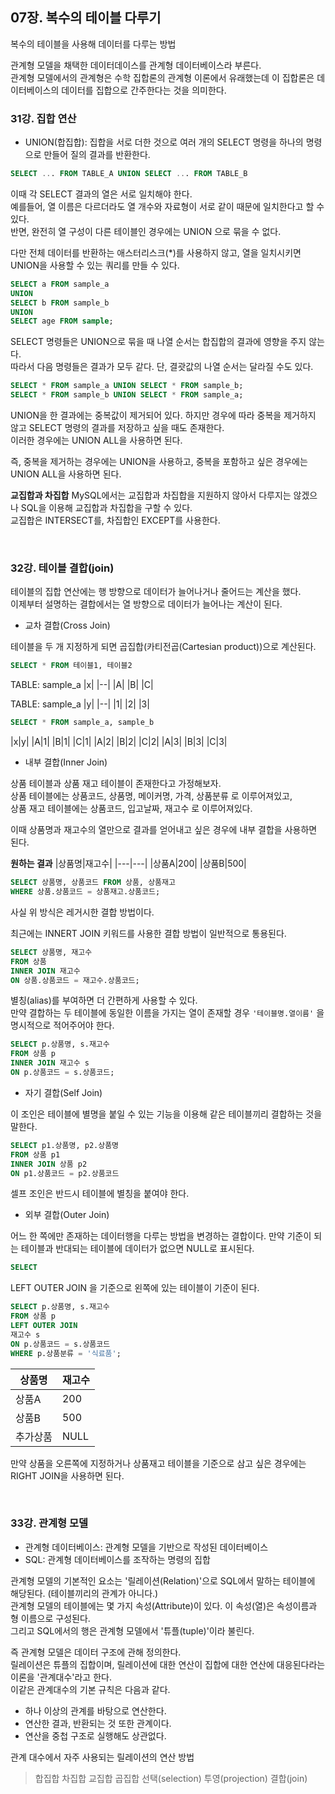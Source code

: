 ## 07장. 복수의 테이블 다루기

복수의 테이블을 사용해 데이터를 다루는 방법

관계형 모델을 채택한 데이터데이스를 관계형 데이터베이스라 부른다.<br/>
관계형 모델에서의 관계형은 수학 집합론의 관계형 이론에서 유래했는데 이 집합론은 데이터베이스의 데이터를 집합으로 간주한다는 것을 의미한다.

### 31강. 집합 연산

- UNION(합집합): 집합을 서로 더한 것으로 여러 개의 SELECT 명령을 하나의 명령으로 만들어 질의 결과를 반환한다. 

```sql
SELECT ... FROM TABLE_A UNION SELECT ... FROM TABLE_B
```

이때 각 SELECT 결과의 열은 서로 일치해야 한다. <br/>
예를들어, 열 이름은 다르더라도 열 개수와 자료형이 서로 같이 때문에 일치한다고 할 수 있다.<br/>
반면, 완전히 열 구성이 다른 테이블인 경우에는 UNION 으로 묶을 수 없다.

다만 전체 데이터를 반환하는 애스터리스크(\*)를 사용하지 않고, 열을 일치시키면 UNION을 사용할 수 있는 쿼리를 만들 수 있다.
```sql
SELECT a FROM sample_a 
UNION
SELECT b FROM sample_b 
UNION
SELECT age FROM sample;
```

SELECT 명령들은 UNION으로 묶을 때 나열 순서는 합집합의 결과에 영향을 주지 않는다.<br/>
따라서 다음 명령들은 결과가 모두 같다. 단, 결괏값의 나열 순서는 달라질 수도 있다.

```sql
SELECT * FROM sample_a UNION SELECT * FROM sample_b;
SELECT * FROM sample_b UNION SELECT * FROM sample_a;
```

UNION을 한 결과에는 중복값이 제거되어 있다. 하지만 경우에 따라 중복을 제거하지 않고 SELECT 명령의 결과를 저장하고 싶을 때도 존재한다.<br/>
이러한 경우에는 UNION ALL을 사용하면 된다.

즉, 중복을 제거하는 경우에는 UNION을 사용하고, 중복을 포함하고 싶은 경우에는 UNION ALL을 사용하면 된다.

**교집합과 차집합**
MySQL에서는 교집합과 차집합을 지원하지 않아서 다루지는 않겠으나 SQL을 이용해 교집합과 차집합을 구할 수 있다.<br/>
교집합은 INTERSECT를, 차집합인 EXCEPT를 사용한다.

<br/>

### 32강. 테이블 결합(join)

테이블의 집합 연산에는 행 방향으로 데이터가 늘어나거나 줄어드는 계산을 했다.<br/>
이제부터 설명하는 결합에서는 열 방향으로 데이터가 늘어나는 계산이 된다.

- 교차 결합(Cross Join)

테이블을 두 개 지정하게 되면 곱집합(카티전곱(Cartesian product))으로 계산된다.<br/>
```sql
SELECT * FROM 테이블1, 테이블2
```

TABLE: sample_a 
|x|
|--|
|A|
|B|
|C|


TABLE: sample_a 
|y|
|--|
|1|
|2|
|3|

```sql
SELECT * FROM sample_a, sample_b
```

|x|y|
|A|1|
|B|1|
|C|1|
|A|2|
|B|2|
|C|2|
|A|3|
|B|3|
|C|3|

- 내부 결합(Inner Join)

상품 테이블과 상품 재고 테이블이 존재한다고 가정해보자.<br/>
상품 테이블에는 상품코드, 상품명, 메이커명, 가격, 상품분류 로 이루어져있고,<br/>
상품 재고 테이블에는 상품코드, 입고날짜, 재고수 로 이루어져있다.

이때 상품명과 재고수의 열만으로 결과를 얻어내고 싶은 경우에 내부 결합을 사용하면 된다.

**원하는 결과**
|상품명|재고수|
|---|---|
|상품A|200|
|상품B|500|

```sql
SELECT 상품명, 상품코드 FROM 상품, 상품재고
WHERE 상품.상품코드 = 상품재고.상품코드;
```

사실 위 방식은 레거시한 결합 방법이다.

최근에는 INNERT JOIN 키워드를 사용한 결합 방법이 일반적으로 통용된다.

```sql
SELECT 상품명, 재고수 
FROM 상품 
INNER JOIN 재고수 
ON 상품.상품코드 = 재고수.상품코드;
```

별칭(alias)를 부여하면 더 간편하게 사용할 수 있다.<br/>
만약 결합하는 두 테이블에 동일한 이름을 가지는 열이 존재할 경우 `'테이블명.열이름'` 을 명시적으로 적어주어야 한다.


```sql
SELECT p.상품명, s.재고수 
FROM 상품 p 
INNER JOIN 재고수 s 
ON p.상품코드 = s.상품코드;
```


- 자기 결합(Self Join)

이 조인은 테이블에 별명을 붙일 수 있는 기능을 이용해 같은 테이블끼리 결합하는 것을 말한다.

```sql
SELECT p1.상품명, p2.상품명
FROM 상품 p1
INNER JOIN 상품 p2
ON p1.상품코드 = p2.상품코드
```

셀프 조인은 반드시 테이블에 별칭을 붙여야 한다.

- 외부 결합(Outer Join)

어느 한 쪽에만 존재하는 데이터행을 다루는 방법을 변경하는 결합이다. 만약 기준이 되는 테이블과 반대되는 테이블에 데이터가 없으면 NULL로 표시된다.

```sql
SELECT
```

LEFT OUTER JOIN 을 기준으로 왼쪽에 있는 테이블이 기준이 된다.
```sql
SELECT p.상품명, s.재고수 
FROM 상품 p 
LEFT OUTER JOIN 
재고수 s 
ON p.상품코드 = s.상품코드 
WHERE p.상품분류 = '식료품';
```

|상품명|재고수|
|--|--|
|상품A|200|
|상품B|500|
|추가상품|NULL|

만약 상품을 오른쪽에 지정하거나 상품재고 테이블을 기준으로 삼고 싶은 경우에는 RIGHT JOIN을 사용하면 된다.

<br/>

### 33강. 관계형 모델

- 관계형 데이터베이스: 관계형 모델을 기반으로 작성된 데이터베이스
- SQL: 관계형 데이터베이스를 조작하는 명령의 집합

관계형 모델의 기본적인 요소는 '릴레이션(Relation)'으로 SQL에서 말하는 테이블에 해당된다. (테이블끼리의 관계가 아니다.)<br/>
관계형 모델의 테이블에는 몇 가지 속성(Attribute)이 있다. 이 속성(열)은 속성이름과 형 이름으로 구성된다.<br/>
그리고 SQL에서의 행은 관계형 모델에서 '튜플(tuple)'이라 불린다.

즉 관계형 모델은 데이터 구조에 관해 정의한다.<br/>
릴레이션은 튜플의 집합이며, 릴레이션에 대한 연산이 집합에 대한 연산에 대응된다라는 이론을 '관계대수'라고 한다.<br/>
이같은 관계대수의 기본 규칙은 다음과 같다.
- 하나 이상의 관계를 바탕으로 연산한다.
- 연산한 결과, 반환되는 것 또한 관계이다.
- 연산을 중첩 구조로 실행해도 상관없다.

관계 대수에서 자주 사용되는 릴레이션의 연산 방법
> 합집합
> 차집합
> 교집합
> 곱집합
> 선택(selection)
> 투영(projection)
> 결합(join)

